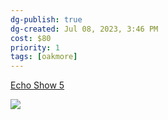 ```yaml
---
dg-publish: true
dg-created: Jul 08, 2023, 3:46 PM
cost: $80
priority: 1
tags: [oakmore]
---
```


[Echo Show 5](https://www.amazon.com/dp/B07HZLHPKP?ref_=cm_sw_r_apin_dp_85QJZBEASWWF7QW27TJ8)

![](https://m.media-amazon.com/images/I/716neMnDXXL._AC_SL1500_.jpg)